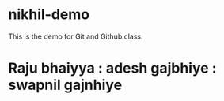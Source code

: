# nikhil-demo
This is the demo for Git and Github class.

# Raju bhaiyya : adesh gajbhiye : swapnil gajnhiye  
